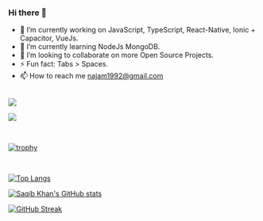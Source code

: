 ### Hi there 👋

- 🔭 I’m currently working on JavaScript, TypeScript, React-Native, Ionic + Capacitor, VueJs.
- 🌱 I’m currently learning NodeJs MongoDB.
- 👯 I’m looking to collaborate on more Open Source Projects.
- ⚡ Fun fact: Tabs > Spaces.
- 📫 How to reach me najam1992@gmail.com

<br/>
<a href="https://github.com/antonkomarev/github-profile-views-counter">
    <img src="https://komarev.com/ghpvc/?username=saqib92&style=for-the-badge&color=yellowgreen&style=for-the-badge">
</a>

[Ÿ HŸPE]: https://yhype.me
[GitHub Profile Views Counter]: https://github.com/antonkomarev/github-profile-views-counter

![](https://hit.yhype.me/github/profile?user_id=7135885)

<br/>

[![trophy](https://github-profile-trophy.vercel.app/?username=saqib92&theme=onedark)](https://github.com/ryo-ma/github-profile-trophy)

<!-- ![visitors](https://visitor-badge.glitch.me/badge?page_id=saqib92&left_color=green&right_color=red) -->
<br/>

[![Top Langs](https://github-readme-stats.vercel.app/api/top-langs/?username=Saqib92&show_icons=true&theme=tokyonight)](https://github.com/Saqib92/github-readme-stats)

[![Saqib Khan's GitHub stats](https://github-readme-stats.vercel.app/api?username=Saqib92&show_icons=true&theme=tokyonight)](https://github.com/Saqib92/github-readme-stats)

[![GitHub Streak](https://streak-stats.demolab.com/?user=Saqib92&theme=dark)](https://git.io/streak-stats)


<!--
**saqib92/saqib92** is a ✨ _special_ ✨ repository because its `README.md` (this file) appears on your GitHub profile.

Here are some ideas to get you started:

- 🔭 I’m currently working on ...
- 🌱 I’m currently learning ...
- 👯 I’m looking to collaborate on ...
- 🤔 I’m looking for help with ...
- 💬 Ask me about ...
- 📫 How to reach me: ...
- 😄 Pronouns: ...
- ⚡ Fun fact: ...
-->
